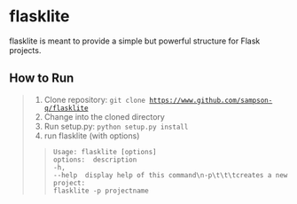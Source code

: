 # flasklite

flasklite is meant to provide a simple but powerful structure for Flask projects.

## How to Run
> 1. Clone repository: <code>git clone https://www.github.com/sampson-q/flasklite</code>
> 2. Change into the cloned directory
> 3. Run setup.py: <code>python setup.py install</code>
> 4. run flasklite (with options)<br>
>> <code>Usage: flasklite [options]
>> <br>options:&emsp;&emsp;description
>> <br>-h, --help&emsp;&emsp;display help of this command\n-p\t\t\tcreates a new project: flasklite -p projectname
>> </code>
